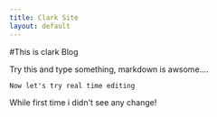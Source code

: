 ```yaml
---
title: Clark Site
layout: default
---
```


#This is clark Blog

Try this and type something, markdown is awsome....

```
Now let's try real time editing
```
While first time i didn't see any change!